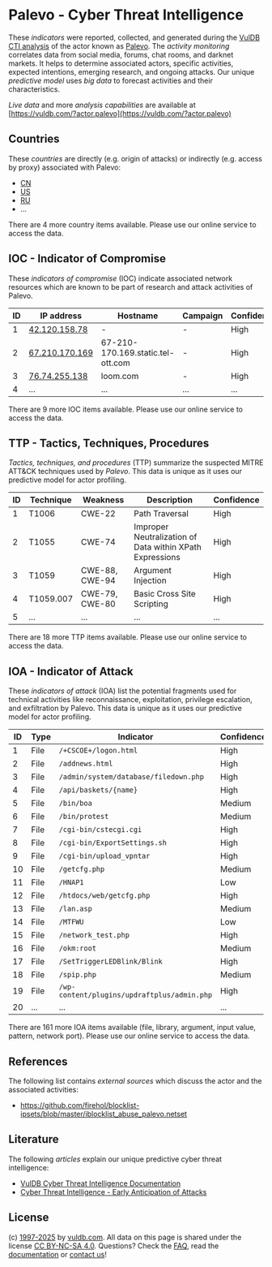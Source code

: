 # Palevo - Cyber Threat Intelligence

These _indicators_ were reported, collected, and generated during the [VulDB CTI analysis](https://vuldb.com/?kb.cti) of the actor known as [Palevo](https://vuldb.com/?actor.palevo). The _activity monitoring_ correlates data from social media, forums, chat rooms, and darknet markets. It helps to determine associated actors, specific activities, expected intentions, emerging research, and ongoing attacks. Our unique _predictive model_ uses _big data_ to forecast activities and their characteristics.

_Live data_ and more _analysis capabilities_ are available at [https://vuldb.com/?actor.palevo](https://vuldb.com/?actor.palevo)

## Countries

These _countries_ are directly (e.g. origin of attacks) or indirectly (e.g. access by proxy) associated with Palevo:

* [CN](https://vuldb.com/?country.cn)
* [US](https://vuldb.com/?country.us)
* [RU](https://vuldb.com/?country.ru)
* ...

There are 4 more country items available. Please use our online service to access the data.

## IOC - Indicator of Compromise

These _indicators of compromise_ (IOC) indicate associated network resources which are known to be part of research and attack activities of Palevo.

ID | IP address | Hostname | Campaign | Confidence
-- | ---------- | -------- | -------- | ----------
1 | [42.120.158.78](https://vuldb.com/?ip.42.120.158.78) | - | - | High
2 | [67.210.170.169](https://vuldb.com/?ip.67.210.170.169) | 67-210-170.169.static.tel-ott.com | - | High
3 | [76.74.255.138](https://vuldb.com/?ip.76.74.255.138) | loom.com | - | High
4 | ... | ... | ... | ...

There are 9 more IOC items available. Please use our online service to access the data.

## TTP - Tactics, Techniques, Procedures

_Tactics, techniques, and procedures_ (TTP) summarize the suspected MITRE ATT&CK techniques used by _Palevo_. This data is unique as it uses our predictive model for actor profiling.

ID | Technique | Weakness | Description | Confidence
-- | --------- | -------- | ----------- | ----------
1 | T1006 | CWE-22 | Path Traversal | High
2 | T1055 | CWE-74 | Improper Neutralization of Data within XPath Expressions | High
3 | T1059 | CWE-88, CWE-94 | Argument Injection | High
4 | T1059.007 | CWE-79, CWE-80 | Basic Cross Site Scripting | High
5 | ... | ... | ... | ...

There are 18 more TTP items available. Please use our online service to access the data.

## IOA - Indicator of Attack

These _indicators of attack_ (IOA) list the potential fragments used for technical activities like reconnaissance, exploitation, privilege escalation, and exfiltration by Palevo. This data is unique as it uses our predictive model for actor profiling.

ID | Type | Indicator | Confidence
-- | ---- | --------- | ----------
1 | File | `/+CSCOE+/logon.html` | High
2 | File | `/addnews.html` | High
3 | File | `/admin/system/database/filedown.php` | High
4 | File | `/api/baskets/{name}` | High
5 | File | `/bin/boa` | Medium
6 | File | `/bin/protest` | Medium
7 | File | `/cgi-bin/cstecgi.cgi` | High
8 | File | `/cgi-bin/ExportSettings.sh` | High
9 | File | `/cgi-bin/upload_vpntar` | High
10 | File | `/getcfg.php` | Medium
11 | File | `/HNAP1` | Low
12 | File | `/htdocs/web/getcfg.php` | High
13 | File | `/lan.asp` | Medium
14 | File | `/MTFWU` | Low
15 | File | `/network_test.php` | High
16 | File | `/okm:root` | Medium
17 | File | `/SetTriggerLEDBlink/Blink` | High
18 | File | `/spip.php` | Medium
19 | File | `/wp-content/plugins/updraftplus/admin.php` | High
20 | ... | ... | ...

There are 161 more IOA items available (file, library, argument, input value, pattern, network port). Please use our online service to access the data.

## References

The following list contains _external sources_ which discuss the actor and the associated activities:

* https://github.com/firehol/blocklist-ipsets/blob/master/iblocklist_abuse_palevo.netset

## Literature

The following _articles_ explain our unique predictive cyber threat intelligence:

* [VulDB Cyber Threat Intelligence Documentation](https://vuldb.com/?kb.cti)
* [Cyber Threat Intelligence - Early Anticipation of Attacks](https://www.scip.ch/en/?labs.20201022)

## License

(c) [1997-2025](https://vuldb.com/?kb.changelog) by [vuldb.com](https://vuldb.com/?kb.about). All data on this page is shared under the license [CC BY-NC-SA 4.0](https://creativecommons.org/licenses/by-nc-sa/4.0/). Questions? Check the [FAQ](https://vuldb.com/?kb.faq), read the [documentation](https://vuldb.com/?kb) or [contact us](https://vuldb.com/?contact)!
